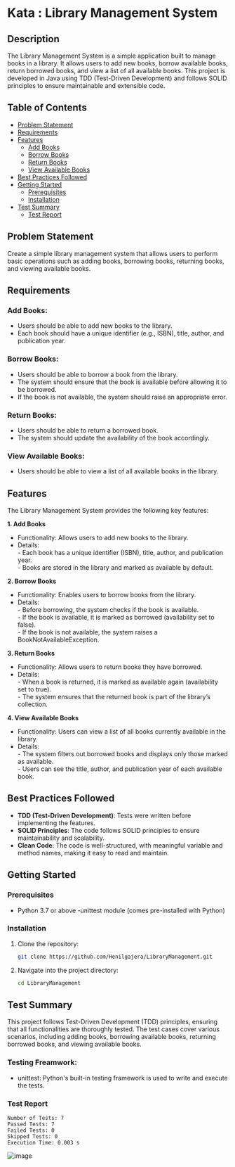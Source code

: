 # Kata : Library Management System

## Description
The Library Management System is a simple application built to manage books in a library. It allows users to add new books, borrow available books, return borrowed books, and view a list of all available books. This project is developed in Java using TDD (Test-Driven Development) and follows SOLID principles to ensure maintainable and extensible code.

## Table of Contents

- [Problem Statement](#problem-statement)
- [Requirements](#requirements)
- [Features](#features)
  - [Add Books](#add-books)
  - [Borrow Books](#borrow-books)
  - [Return Books](#return-books)
  - [View Available Books](#view-available-books)
- [Best Practices Followed](#best-practices-followed)
- [Getting Started](#getting-started)
  - [Prerequisites](#prerequisites)
  - [Installation](#installation)
- [Test Summary](#test-summary)
  - [Test Report](#test-report)


## Problem Statement

Create a simple library management system that allows users to perform basic operations such as adding books, borrowing books, returning books, and viewing available books.

## Requirements

### Add Books:

- Users should be able to add new books to the library.
- Each book should have a unique identifier (e.g., ISBN), title, author, and publication year.

### Borrow Books:

- Users should be able to borrow a book from the library.
- The system should ensure that the book is available before allowing it to be borrowed.
- If the book is not available, the system should raise an appropriate error.

### Return Books:

- Users should be able to return a borrowed book.
- The system should update the availability of the book accordingly.

### View Available Books:

- Users should be able to view a list of all available books in the library.


## Features

The Library Management System provides the following key features:

**1. Add Books**

  - Functionality: Allows users to add new books to the library.
  - Details:<br>
        - Each book has a unique identifier (ISBN), title, author, and publication year.<br>
        - Books are stored in the library  and marked as available by default.

**2. Borrow Books**

  - Functionality: Enables users to borrow books from the library.
  - Details:<br>
        - Before borrowing, the system checks if the book is available.<br>
        - If the book is available, it is marked as borrowed (availability set to false).<br>
        - If the book is not available, the system raises a BookNotAvailableException.

**3. Return Books**

  - Functionality: Allows users to return books they have borrowed.
  - Details:<br>
        - When a book is returned, it is marked as available again (availability set to true).<br>
        - The system ensures that the returned book is part of the library’s collection.

**4. View Available Books**

  - Functionality: Users can view a list of all books currently available in the library.
  - Details:<br>
        - The system filters out borrowed books and displays only those marked as available.<br>
        - Users can see the title, author, and publication year of each available book.


## Best Practices Followed

  - **TDD (Test-Driven Development)**: Tests were written before implementing the features.
  - **SOLID Principles**: The code follows SOLID principles to ensure maintainability and scalability.
  - **Clean Code**: The code is well-structured, with meaningful variable and method names, making it easy to read and maintain.


## Getting Started

### Prerequisites
- Python 3.7 or above
-unittest module (comes pre-installed with Python)

### Installation
1. Clone the repository:
   ```bash
   git clone https://github.com/Henilgajera/LibraryManagement.git

2. Navigate into the project directory:

   ```bash
   cd LibraryManagement

## Test Summary

This project follows Test-Driven Development (TDD) principles, ensuring that all functionalities are thoroughly tested. The test cases cover various scenarios, including adding books, borrowing available books, returning borrowed books, and viewing available books.

### Testing Freamwork:

- unittest: Python's built-in testing framework is used to write and execute the tests.

### Test Report


    Number of Tests: 7
    Passed Tests: 7
    Failed Tests: 0
    Skipped Tests: 0
    Execution Time: 0.003 s

![image](https://github.com/Henilgajera/LibraryManagement/blob/main/test.jpg)
